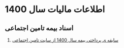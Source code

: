 # اطلاعات مالیات سال 1400

## اسناد بیمه تامین اجتماعی

1. [سابقه ی پرداختی بیمه سال 1400 از سایت تامین اجتماعی](www.google.com)
